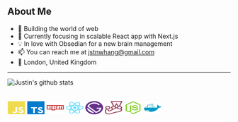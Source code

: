 ## About Me
- 👀 Building the world of web
- 🌱 Currently focusing in scalable React app with Next.js
- 💡 In love with Obsedian for a new brain management
- 📫 You can reach me at jstnwhang@gmail.com
- 📍 London, United Kingdom
---

<div>
  <img alt="Justin's github stats" src="https://github-readme-stats.vercel.app/api?username=jstnhwang&show_icons=true&hide_borders=true&hide_title=true&theme=dark" />
</div>
<br>
<div style="display: inline_break"><br>
  <img align="centre" height="30" width="40" src="https://raw.githubusercontent.com/devicons/devicon/master/icons/javascript/javascript-plain.svg" />
  <img align="centre" height="30" width="40" src="https://raw.githubusercontent.com/devicons/devicon/master/icons/typescript/typescript-plain.svg" />
  <img align="centre" height="30" width="40" src="https://raw.githubusercontent.com/devicons/devicon/master/icons/npm/npm-original-wordmark.svg" />
  <img align="centre" height="30" width="40" src="https://raw.githubusercontent.com/devicons/devicon/master/icons/react/react-original.svg" />
  <img align="centre" height="30" width="40" src="https://raw.githubusercontent.com/devicons/devicon/master/icons/gatsby/gatsby-plain.svg" />
  <img align="centre" height="30" width="40" src="https://raw.githubusercontent.com/devicons/devicon/master/icons/jest/jest-plain.svg" />
  <img align="centre" height="30" width="40" src="https://raw.githubusercontent.com/devicons/devicon/master/icons/nodejs/nodejs-original.svg" />
  <img align="centre" height="30" width="40" src="https://raw.githubusercontent.com/devicons/devicon/master/icons/docker/docker-plain.svg" />
</div>

<!---
jstnhwang/jstnhwang is a ✨ special ✨ repository because its `README.md` (this file) appears on your GitHub profile.
You can click the Preview link to take a look at your changes.
--->
